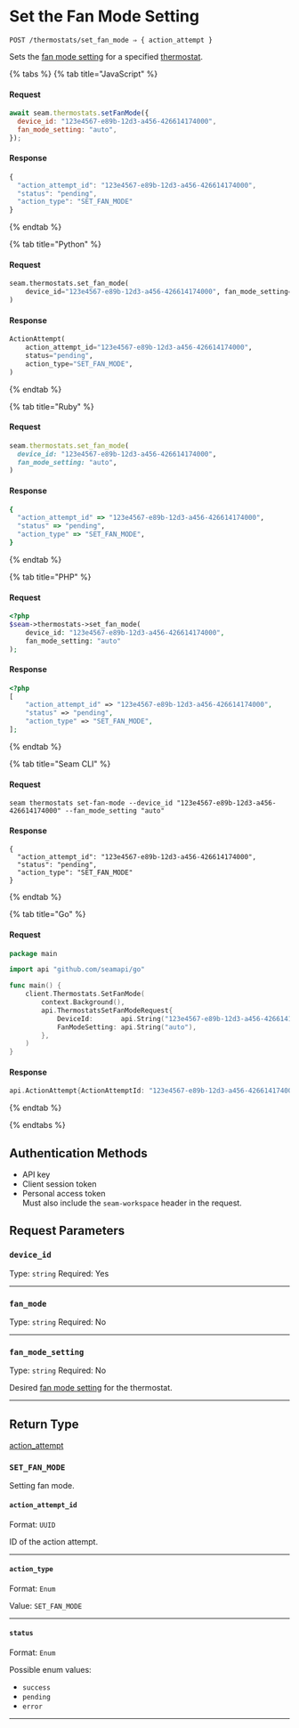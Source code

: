 # Set the Fan Mode Setting

```
POST /thermostats/set_fan_mode ⇒ { action_attempt }
```

Sets the [fan mode setting](https://docs.seam.co/latest/capability-guides/thermostats/configure-current-climate-settings#fan-mode-settings) for a specified [thermostat](https://docs.seam.co/latest/capability-guides/thermostats).

{% tabs %}
{% tab title="JavaScript" %}
#### Request

```javascript
await seam.thermostats.setFanMode({
  device_id: "123e4567-e89b-12d3-a456-426614174000",
  fan_mode_setting: "auto",
});
```

#### Response

```javascript
{
  "action_attempt_id": "123e4567-e89b-12d3-a456-426614174000",
  "status": "pending",
  "action_type": "SET_FAN_MODE"
}
```
{% endtab %}

{% tab title="Python" %}
#### Request

```python
seam.thermostats.set_fan_mode(
    device_id="123e4567-e89b-12d3-a456-426614174000", fan_mode_setting="auto"
)
```

#### Response

```python
ActionAttempt(
    action_attempt_id="123e4567-e89b-12d3-a456-426614174000",
    status="pending",
    action_type="SET_FAN_MODE",
)
```
{% endtab %}

{% tab title="Ruby" %}
#### Request

```ruby
seam.thermostats.set_fan_mode(
  device_id: "123e4567-e89b-12d3-a456-426614174000",
  fan_mode_setting: "auto",
)
```

#### Response

```ruby
{
  "action_attempt_id" => "123e4567-e89b-12d3-a456-426614174000",
  "status" => "pending",
  "action_type" => "SET_FAN_MODE",
}
```
{% endtab %}

{% tab title="PHP" %}
#### Request

```php
<?php
$seam->thermostats->set_fan_mode(
    device_id: "123e4567-e89b-12d3-a456-426614174000",
    fan_mode_setting: "auto"
);
```

#### Response

```php
<?php
[
    "action_attempt_id" => "123e4567-e89b-12d3-a456-426614174000",
    "status" => "pending",
    "action_type" => "SET_FAN_MODE",
];
```
{% endtab %}

{% tab title="Seam CLI" %}
#### Request

```seam_cli
seam thermostats set-fan-mode --device_id "123e4567-e89b-12d3-a456-426614174000" --fan_mode_setting "auto"
```

#### Response

```seam_cli
{
  "action_attempt_id": "123e4567-e89b-12d3-a456-426614174000",
  "status": "pending",
  "action_type": "SET_FAN_MODE"
}
```
{% endtab %}

{% tab title="Go" %}
#### Request

```go
package main

import api "github.com/seamapi/go"

func main() {
	client.Thermostats.SetFanMode(
		context.Background(),
		api.ThermostatsSetFanModeRequest{
			DeviceId:       api.String("123e4567-e89b-12d3-a456-426614174000"),
			FanModeSetting: api.String("auto"),
		},
	)
}
```

#### Response

```go
api.ActionAttempt{ActionAttemptId: "123e4567-e89b-12d3-a456-426614174000", Status: "pending", ActionType: "SET_FAN_MODE"}
```
{% endtab %}

{% endtabs %}

## Authentication Methods

- API key
- Client session token
- Personal access token
  <br>Must also include the `seam-workspace` header in the request.

## Request Parameters

### `device_id`

Type: `string`
Required: Yes



***

### `fan_mode`

Type: `string`
Required: No



***

### `fan_mode_setting`

Type: `string`
Required: No

Desired [fan mode setting](https://docs.seam.co/latest/capability-guides/thermostats/configure-current-climate-settings#fan-mode-settings) for the thermostat.

***

## Return Type

[action\_attempt](./)

### `SET_FAN_MODE`

Setting fan mode.

#### `action_attempt_id`

Format: `UUID`

ID of the action attempt.

---

#### `action_type`

Format: `Enum`

Value: `SET_FAN_MODE`

---

#### `status`

Format: `Enum`

Possible enum values:
- `success`
- `pending`
- `error`

---

